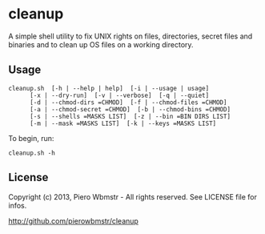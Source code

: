 cleanup
=======

A simple shell utility to fix UNIX rights on files, directories, secret files and binaries
and to clean up OS files on a working directory.

## Usage

    cleanup.sh  [-h | --help | help]  [-i | --usage | usage]
          [-x | --dry-run]  [-v | --verbose]  [-q | --quiet]
          [-d | --chmod-dirs =CHMOD]  [-f | --chmod-files =CHMOD]
          [-a | --chmod-secret =CHMOD]  [-b | --chmod-bins =CHMOD]
          [-s | --shells =MASKS LIST]  [-z | --bin =BIN DIRS LIST]
          [-m | --mask =MASKS LIST]  [-k | --keys =MASKS LIST]

To begin, run:

    cleanup.sh -h

## License

Copyright (c) 2013, Piero Wbmstr - All rights reserved. See LICENSE file for infos.

<http://github.com/pierowbmstr/cleanup>
